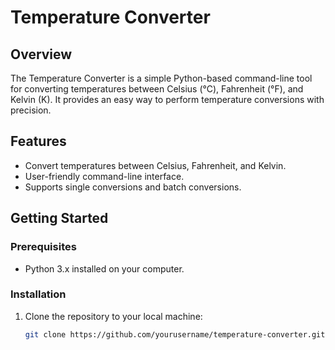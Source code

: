 # Temperature Converter

## Overview

The Temperature Converter is a simple Python-based command-line tool for converting temperatures between Celsius (°C), Fahrenheit (°F), and Kelvin (K). It provides an easy way to perform temperature conversions with precision.

## Features

- Convert temperatures between Celsius, Fahrenheit, and Kelvin.
- User-friendly command-line interface.
- Supports single conversions and batch conversions.

## Getting Started

### Prerequisites

- Python 3.x installed on your computer.

### Installation

1. Clone the repository to your local machine:

   ```bash
   git clone https://github.com/yourusername/temperature-converter.git
